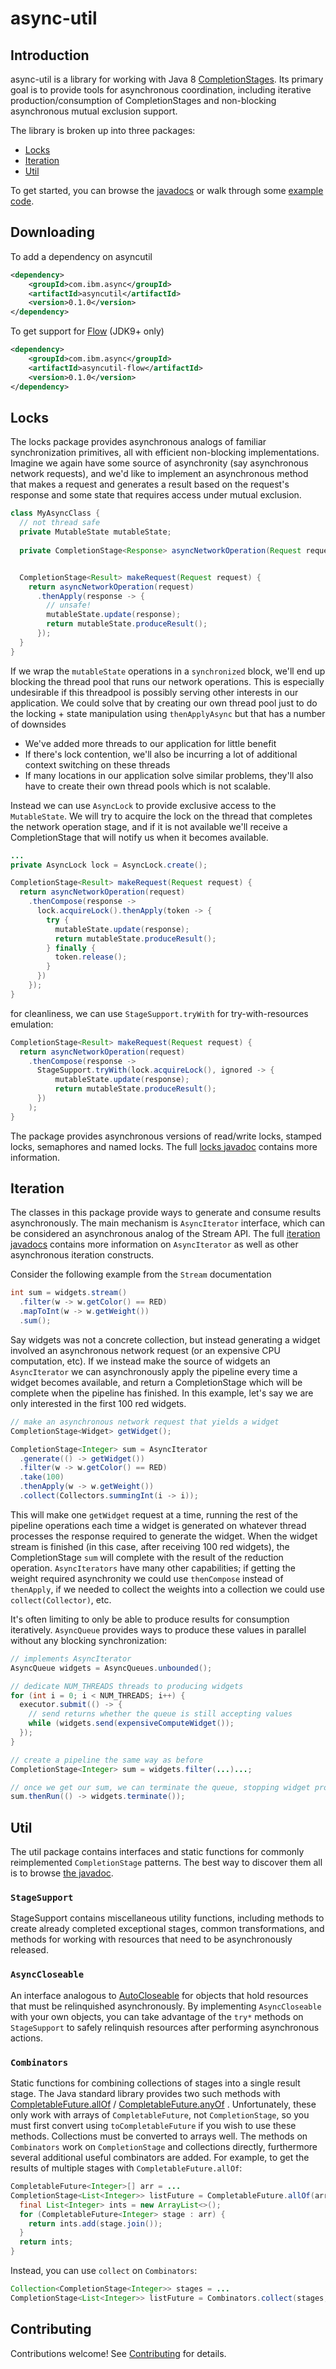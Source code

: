 # async-util

## Introduction
async-util is a library for working with Java 8 [CompletionStages](https://docs.oracle.com/javase/8/docs/api/java/util/concurrent/CompletionStage.html). Its primary goal is to provide tools for asynchronous coordination, including iterative production/consumption of CompletionStages and non-blocking asynchronous mutual exclusion support.

The library is broken up into three packages:
* [Locks](#locks)
* [Iteration](#iteration)
* [Util](#util)

To get started, you can browse the [javadocs](https://ibm.github.io/java-async-util/apidocs/overview-summary.html) or walk through some [example code](asyncutil/src/test/java/com/ibm/asyncutil/examples/nio/nio.md).

## Downloading

To add a dependency on asyncutil
```xml
<dependency>
    <groupId>com.ibm.async</groupId>
    <artifactId>asyncutil</artifactId>
    <version>0.1.0</version>
</dependency>
```

To get support for [Flow](https://docs.oracle.com/javase/9/docs/api/java/util/concurrent/Flow.html) (JDK9+ only)
```xml
<dependency>
    <groupId>com.ibm.async</groupId>
    <artifactId>asyncutil-flow</artifactId>
    <version>0.1.0</version>
</dependency>
```

## Locks
The locks package provides asynchronous analogs of familiar synchronization primitives, all with efficient non-blocking implementations. Imagine we again have some source of asynchronity (say asynchronous network requests), and we'd like to implement an asynchronous method that makes a request and generates a result based on the request's response and some state that requires access under mutual exclusion.
```java
class MyAsyncClass {
  // not thread safe
  private MutableState mutableState;
  
  private CompletionStage<Response> asyncNetworkOperation(Request request) {...}


  CompletionStage<Result> makeRequest(Request request) {
    return asyncNetworkOperation(request)
      .thenApply(response -> {
        // unsafe!
        mutableState.update(response);
        return mutableState.produceResult();
      });
  }
}
```
If we wrap the `mutableState` operations in a `synchronized` block, we'll end up blocking the thread pool that runs our network operations. This is especially undesirable if this threadpool is possibly serving other interests in our application. We could solve that by creating our own thread pool just to do the locking + state manipulation using `thenApplyAsync` but that has a number of downsides 
* We've added more threads to our application for little benefit 
* If there's lock contention, we'll also be incurring a lot of additional context switching on these threads
* If many locations in our application solve similar problems, they'll also have to create their own thread pools which is not scalable. 

Instead we can use `AsyncLock` to provide exclusive access to the `MutableState`. We will try to acquire the lock on the thread that completes the network operation stage, and if it is not available we'll receive a CompletionStage that will notify us when it becomes available.

```java
...
private AsyncLock lock = AsyncLock.create();

CompletionStage<Result> makeRequest(Request request) {
  return asyncNetworkOperation(request)
    .thenCompose(response ->
      lock.acquireLock().thenApply(token -> {
        try {
          mutableState.update(response);
          return mutableState.produceResult();
        } finally {
          token.release();
        }
      })
    });
}
```
for cleanliness, we can use `StageSupport.tryWith` for try-with-resources emulation:
```java
CompletionStage<Result> makeRequest(Request request) {
  return asyncNetworkOperation(request)
    .thenCompose(response ->
      StageSupport.tryWith(lock.acquireLock(), ignored -> {
          mutableState.update(response);
          return mutableState.produceResult();
      })
    );
}
```
The package provides asynchronous versions of read/write locks, stamped locks, semaphores and named locks. The full [locks javadoc](https://ibm.github.io/java-async-util/apidocs/com/ibm/asyncutil/locks/package-summary.html) contains more information.

## Iteration
The classes in this package provide ways to generate and consume results asynchronously. The main mechanism is `AsyncIterator` interface, which can be considered an asynchronous analog of the Stream API. The full [iteration javadocs](https://ibm.github.io/java-async-util/apidocs/com/ibm/asyncutil/iteration/package-summary.html) contains more information on `AsyncIterator` as well as other asynchronous iteration constructs.

Consider the following example from the `Stream` documentation
```java
int sum = widgets.stream()
  .filter(w -> w.getColor() == RED)
  .mapToInt(w -> w.getWeight())
  .sum();
```
Say widgets was not a concrete collection, but instead generating a widget involved an asynchronous network request (or an expensive CPU computation, etc). If we instead make the source of widgets an `AsyncIterator` we can asynchronously apply the pipeline every time a widget becomes available, and return a CompletionStage which will be complete when the pipeline has finished. In this example, let's say we are only interested in the first 100 red widgets.
```java
// make an asynchronous network request that yields a widget
CompletionStage<Widget> getWidget();

CompletionStage<Integer> sum = AsyncIterator
  .generate(() -> getWidget())
  .filter(w -> w.getColor() == RED)
  .take(100)
  .thenApply(w -> w.getWeight())
  .collect(Collectors.summingInt(i -> i));
```
This will make one `getWidget` request at a time, running the rest of the pipeline operations each time a widget is generated on whatever thread processes the response required to generate the widget. When the widget stream is finished (in this case, after receiving 100 red widgets), the CompletionStage `sum` will complete with the result of the reduction operation. `AsyncIterators` have many other capabilities; if getting the weight required asynchronity we could use `thenCompose` instead of `thenApply`, if we needed to collect the weights into a collection we could use `collect(Collector)`, etc. 

It's often limiting to only be able to produce results for consumption iteratively. `AsyncQueue` provides ways to produce these values in parallel without any blocking synchronization:
```java
// implements AsyncIterator
AsyncQueue widgets = AsyncQueues.unbounded();

// dedicate NUM_THREADS threads to producing widgets
for (int i = 0; i < NUM_THREADS; i++) {
  executor.submit(() -> {
    // send returns whether the queue is still accepting values
    while (widgets.send(expensiveComputeWidget());
  });
}

// create a pipeline the same way as before
CompletionStage<Integer> sum = widgets.filter(...)...;

// once we get our sum, we can terminate the queue, stopping widget production
sum.thenRun(() -> widgets.terminate());
```

## Util
The util package contains interfaces and static functions for commonly reimplemented `CompletionStage` patterns. The best way to discover them all is to browse [the javadoc](https://ibm.github.io/java-async-util/apidocs/com/ibm/asyncutil/util/package-summary.html).

### `StageSupport`
StageSupport contains miscellaneous utility functions, including methods to create already completed exceptional stages, common transformations, and methods for working with resources that need to be asynchronously released.

### `AsyncCloseable` 
An interface analogous to [AutoCloseable](https://docs.oracle.com/javase/8/docs/api/java/lang/AutoCloseable.html) for objects that hold resources that must be relinquished asynchronously. By implementing `AsyncCloseable` with your own objects, you can take advantage of the `try*` methods on `StageSupport` to safely relinquish resources after performing asynchronous actions.

### `Combinators`
Static functions for combining collections of stages into a single result stage. The Java standard library provides two such methods with [CompletableFuture.allOf](https://docs.oracle.com/javase/8/docs/api/java/util/concurrent/CompletableFuture.html#allOf-java.util.concurrent.CompletableFuture...-) / [CompletableFuture.anyOf](https://docs.oracle.com/javase/8/docs/api/java/util/concurrent/CompletableFuture.html#anyOf-java.util.concurrent.CompletableFuture...-) . Unfortunately, these only work with arrays of `CompletableFuture`, not `CompletionStage`, so you must first convert using `toCompletableFuture` if you wish to use these methods. Collections must be converted to arrays well. The methods on `Combinators` work on `CompletionStage` and collections directly, furthermore several additional useful combinators are added. For example, to get the results of multiple stages with `CompletableFuture.allOf`:
```java
CompletableFuture<Integer>[] arr = ...
CompletionStage<List<Integer>> listFuture = CompletableFuture.allOf(arr).thenApply(ignore -> {
  final List<Integer> ints = new ArrayList<>();
  for (CompletableFuture<Integer> stage : arr) {
    return ints.add(stage.join());
  }
  return ints;
}
```
Instead, you can use `collect` on `Combinators`:
```java
Collection<CompletionStage<Integer>> stages = ...
CompletionStage<List<Integer>> listFuture = Combinators.collect(stages, Collectors.toList());
```

## Contributing
Contributions welcome! See [Contributing](CONTRIBUTING.md) for details.

